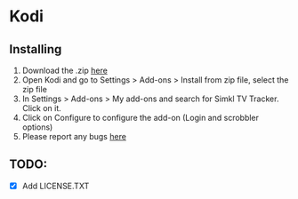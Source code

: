 # Kodi

## Installing
1. Download the .zip [here](https://github.com/SIMKL/script.service.simkl/blob/master/script.service.simkl.zip)
2. Open Kodi and go to Settings > Add-ons > Install from zip file, select the zip file
3. In Settings > Add-ons > My add-ons and search for Simkl TV Tracker. Click on it.
4. Click on Configure to configure the add-on (Login and scrobbler options)
5. Please report any bugs [here](https://github.com/SIMKL/Kodi/issues)

## TODO:
- [x] Add LICENSE.TXT
